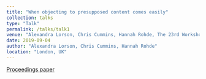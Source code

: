 ```yaml
---
title: "When objecting to presupposed content comes easily"
collection: talks
type: "Talk"
permalink: /talks/talk1
venue: "Alexandra Lorson, Chris Cummins, Hannah Rohde, The 23rd Workshop on the Semantics and Pragmatics of Dialogue (SemDial)"
date: 2019-09-04
author: "Alexandra Lorson, Chris Cummins, Hannah Rohde"
location: "London, UK"
---
```


[Proceedings paper](http://alex-lorson.github.io/files/SemDial.pdf)
